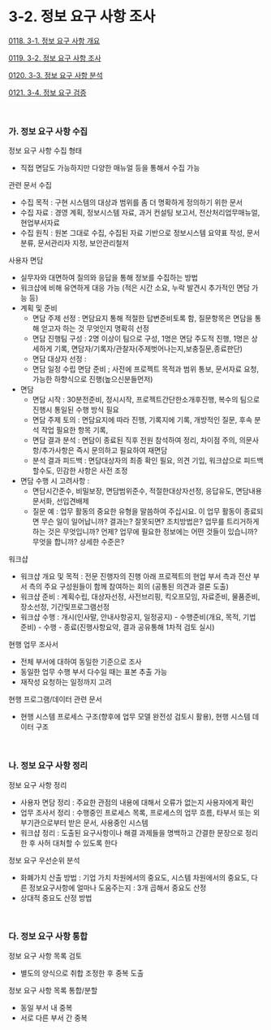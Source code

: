 # 3-2. 정보 요구 사항 조사

<p> <a href="./study_0118.html">0118. 3-1. 정보 요구 사항 개요</a> </p>
<p> <a href="./study_0119.html">0119. 3-2. 정보 요구 사항 조사</a> </p>
<p> <a href="./study_0120.html">0120. 3-3. 정보 요구 사항 분석</a> </p>
<p> <a href="./study_0121.html">0121. 3-4. 정보 요구 검증</a> </p>

<br>


### **가. 정보 요구 사항 수집** 

정보 요구 사항 수집 형태
- 직접 면담도 가능하지만 다양한 매뉴얼 등을 통해서 수집 가능

관련 문서 수집
- 수집 목적 : 구현 시스템의 대상과 범위를 좀 더 명확하게 정의하기 위한 문서
- 수집 자료 : 경영 계획, 정보시스템 자료, 과거 컨설팅 보고서, 전산처리업무매뉴얼, 현업부서자료
- 수집 원칙 : 원본 그대로 수집, 수집된 자료 기반으로 정보시스템 요약표 작성, 문서분류, 문서관리자 지정, 보안관리철저

사용자 면담
- 실무자와 대면하여 질의와 응답을 통해 정보를 수집하는 방법
- 워크샵에 비해 유연하게 대응 가능 (적은 시간 소요, 누락 발견시 추가적인 면담 가능 등)
- 계획 및 준비
  - 면담 주제 선정 : 면담요지 통해 적절한 답변준비토록 함, 질문항목은 면담을 통해 얻고자 하는 것 무엇인지 명확히 선정
  - 면담 진행팀 구성 : 2명 이상이 팀으로 구성, 1명은 면담 주도적 진행, 1명은 상세하게 기록, 면담자/기록자/관찰자(주제벗어나는지,보충질문,종료판단)
  - 면담 대상자 선정 : 
  - 면담 일정 수립 면담 준비 ; 사전에 프로젝트 목적과 범위 통보, 문서자료 요청, 가능한 하향식으로 진행(높으신분들먼저)
- 면담
  - 면담 시작 : 30분전준비, 정시시작, 프로젝트간단한소개후진행, 복수의 팀으로 진행시 통일된 수행 방식 필요
  - 면담 주제 토의 : 면담요지에 따라 진행, 기록지에 기록, 개방적인 질문, 후속 분석 작업 필요한 항목 기록, 
  - 면담 결과 분석 : 면담이 종료된 직후 전원 참석하여 정리, 차이점 주의, 의문사항/추가사항은 즉시 문의하고 필요하여 재면담
  - 분석 결과 피드백 : 면담대상자의 최종 확인 필요, 의견 기입, 워크샵으로 피드백 할수도, 민감한 사항은 사전 조정
- 면담 수행 시 고려사항 : 
  - 면담시간준수, 비밀보장, 면담범위준수, 적절한대상자선정, 응답유도, 면담내용문서화, 선입견배제 
  - 질문 예 : 업무 활동의 중요한 유형을 말씀하여 주십시요. 이 업무 활동이 종료되면 무슨 일이 일어납니까? 결과는? 잘못되면? 조치방법은? 업무를 트리거하게 하는 것은 무엇입니까? 언제? 업무에 필요한 정보에는 어떤 것들이 있습니까? 무엇을 합니까? 상세한 수준은?

워크샵
- 워크샵 개요 및 목적 : 전문 진행자의 진행 아래 프로젝트의 현업 부서 측과 전산 부서 측의 주요 구성원들이 함께 참여하는 회의 (공통된 의견과 결론 도출)
- 워크샵 준비 : 계획수립, 대상자선정, 사전브리핑, 킥오프모임, 자료준비, 물품준비, 장소선정, 기간및프로그램선정
- 워크샵 수행 : 개시(인사말, 안내사항공지, 일정공지) - 수행준비(개요, 목적, 기법 준비) - 수행 - 종료(진행사항요약, 결과 공유통해 1차적 검토 실시)

현행 업무 조사서
- 전체 부서에 대하여 동일한 기준으로 조사
- 동일한 업무 수행 부서 다수일 때는 표본 추출 가능
- 재작성 요청하는 일정까지 고려

현행 프로그램/데이터 관련 문서
- 현행 시스템 프로세스 구조(향후에 업무 모델 완전성 검토시 활용), 현행 시스템 데이터 구조
  
<br>


### **나. 정보 요구 사항 정리** 

정보 요구 사항 정리
- 사용자 면담 정리 : 주요한 관점의 내용에 대해서 오류가 없는지 사용자에게 확인
- 업무 조사서 정리 : 수행중인 프로세스 목록, 프로세스의 업무 흐름, 타부서 또는 외부기관으로부터 받은 문서, 사용중인 시스템
- 워크샵 정리 : 도출된 요구사항이나 해결 과제들을 명백하고 간결한 문장으로 정리한 후 사허 대처할 수 있도록 한다

정보 요구 우선순위 분석 
- 화폐가치 산출 방법 : 기업 가치 차원에서의 중요도, 시스템 차원에서의 중요도, 다른 정보요구사항에 얼마나 도움주는지 : 3개 곱해서 중요도 산정
- 상대적 중요도 산정 방법

<br>


### **다. 정보 요구 사항 통합** 

정보 요구 사항 목록 검토
- 별도의 양식으로 취합 조정한 후 중복 도출

정보 요구 사항 목록 통합/분할
- 동일 부서 내 중복
- 서로 다른 부서 간 중복